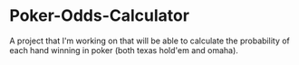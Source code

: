 # Poker-Odds-Calculator
A project that I'm working on that will be able to calculate the probability of each hand winning in poker (both texas hold'em and omaha).
